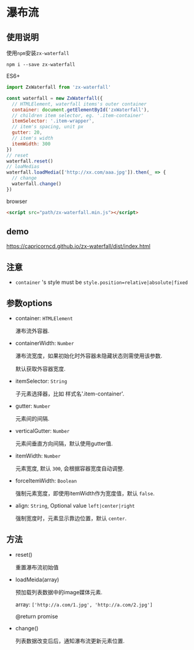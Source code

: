 # 瀑布流

## 使用说明

使用`npm`安装`zx-waterfall`

```
npm i --save zx-waterfall
```

ES6+

```javascript
import ZxWaterfall from 'zx-waterfall'

const waterfall = new ZxWaterfall({
  // HTMLElement, waterfall items's outer container
  container: document.getElementById('zxWaterfall'),
  // children item selector, eg. '.item-container'
  itemSelector: '.item-wrapper',
  // item's spacing, unit px
  gutter: 20,
  // item's width
  itemWidth: 300
})
// reset
waterfall.reset()
// loaMedias
waterfall.loadMedia(['http://xx.com/aaa.jpg']).then(_ => {
  // change
  waterfall.change()
})
```

browser

```html
<script src="path/zx-waterfall.min.js"></script>
```

## demo

https://capricorncd.github.io/zx-waterfall/dist/index.html

## 注意

* `container` 's style must be `style.position=relative|absolute|fixed`

## 参数options

* container: `HTMLElement`

  瀑布流外容器.

* containerWidth: `Number`

  瀑布流宽度，如果初始化时外容器未隐藏状态则需使用该参数.

  默认获取外容器宽度.


* itemSelector: `String`

  子元素选择器，比如 样式名'.item-container'.

* gutter: `Number`

  元素间的间隔.

* verticalGutter: `Number`

  元素间垂直方向间隔，默认使用gutter值.

* itemWidth: `Number`

  元素宽度, 默认 `300`, 会根据容器宽度自动调整.

* forceItemWidth: `Boolean`

  强制元素宽度，即使用itemWidth作为宽度值，默认 `false`.

* align: `String`, Optional value `left|center|right`

  强制宽度时，元素显示靠边位置，默认 `center`.

## 方法

* reset()

  重置瀑布流初始值

* loadMeida(array)

  预加载列表数据中的image媒体元素.

  array: `['http://a.com/1.jpg', 'http://a.com/2.jpg']`

  @return promise

* change()

  列表数据改变后后，通知瀑布流更新元素位置.
